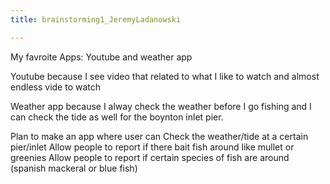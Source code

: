```yaml
---
title: brainstorming1_JeremyLadanowski

---
```


My favroite Apps:
Youtube and weather app

Youtube because I see video that related to what I like to watch and almost endless vide to watch

Weather app because I alway check the weather before I go fishing and I can check the tide as well for the boynton inlet pier.


Plan to make an app where user can
Check the weather/tide at a certain pier/inlet
Allow people to report if there bait fish around like mullet or greenies
Allow people to report if certain species of fish are around (spanish mackeral or blue fish)
